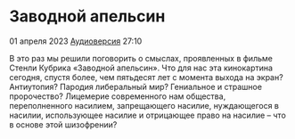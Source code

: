 # Заводной апельсин

01 апреля 2023 [Аудиоверсия](https://paradoks-pinkera-pilotnyy-vypusk.simplecast.com/episodes/orange) 27:10

В это раз мы решили поговорить о смыслах, проявленных в  фильме Стенли Кубрика «Заводной апельсин».
Что для нас эта кинокартина сегодня, спустя более, чем пятьдесят лет с момента выхода на экран?
Антиутопия? Пародия либеральный мир? Гениальное и страшное пророчество?
Лицемерие современного нам общества, переполненного насилием, запрещающего насилие, нуждающегося в насилии, использующее насилие и отрицающее право на насилие – что в основе этой шизофрении?
